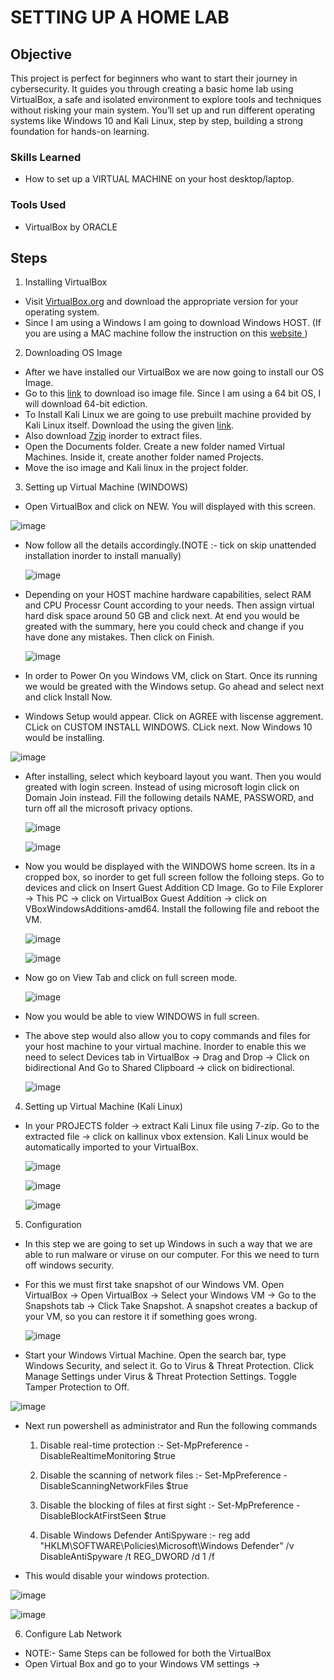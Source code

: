# SETTING UP A HOME LAB 

## Objective

This project is perfect for beginners who want to start their journey in cybersecurity. It guides you through creating a basic home lab using VirtualBox, a safe and isolated environment to explore tools and techniques without risking your main system. You’ll set up and run different operating systems like Windows 10 and Kali Linux, step by step, building a strong foundation for hands-on learning.

### Skills Learned

- How to set up a VIRTUAL MACHINE on your host desktop/laptop.

### Tools Used

- VirtualBox by ORACLE 

## Steps
1. Installing VirtualBox
- Visit <a href="https://www.virtualbox.org/wiki/Downloads" target="_blank"> VirtualBox.org</a> and download the appropriate version for your operating system.
- Since I am using a Windows I am going to download Windows HOST. (If you are using a MAC machine follow the instruction on this <a href="https://cs.hofstra.edu/docs/pages/guides/vbox_mac.html "> website </a>)

2. Downloading OS Image
- After we have installed our VirtualBox we are now going to install our OS Image.
- Go to this <a href="https://www.microsoft.com/en-us/evalcenter/download-windows-10-enterprise">link</a> to download iso image file. Since I am using a 64 bit OS, I will download 64-bit ediction.
- To Install Kali Linux we are going to use prebuilt machine provided by Kali Linux itself. Download the using the given <a href="https://www.kali.org/get-kali/#kali-virtual-machines">link</a>.
- Also download <a href="https://www.7-zip.org/">7zip</a> inorder to extract files.
- Open the Documents folder. Create a new folder named Virtual Machines. Inside it, create another folder named Projects.
- Move the iso image and Kali linux in the project folder.

3. Setting up Virtual Machine (WINDOWS)
- Open VirtualBox and click on NEW. You will displayed with this screen.

![image](https://github.com/user-attachments/assets/e465d6a1-3de8-4492-bbf6-29452a374161)

- Now follow all the details accordingly.(NOTE :- tick on skip unattended installation inorder to install manually)

  ![image](https://github.com/user-attachments/assets/2a0b89c4-53e6-4fbb-8239-2e1feac0154a)

- Depending on your HOST machine hardware capabilities, select RAM and CPU Processr Count according to your needs. Then assign virtual hard disk space around 50 GB and click next. At end you would be greated with the summary, here you could check and change if you have done any mistakes. Then click on Finish.

  ![image](https://github.com/user-attachments/assets/c5a96218-12bd-4a01-b011-8a9cd825550c)

- In order to Power On you Windows VM, click on Start. Once its running we would be greated with the Windows setup. Go ahead and select next and click Install Now.
- Windows Setup would appear. Click on AGREE with liscense aggrement. CLick on CUSTOM INSTALL WINDOWS. CLick next. Now Windows 10 would be installing.

![image](https://github.com/user-attachments/assets/feab27b0-3968-4c14-83c3-8d851433db1c)

- After installing, select which keyboard layout you want. Then you would greated with login screen. Instead of using microsoft login click on Domain Join instead. Fill the following details NAME, PASSWORD, and turn off all the microsoft privacy options.

  ![image](https://github.com/user-attachments/assets/b9cfa872-9d1f-496c-9365-cce2f4180c1c)

  ![image](https://github.com/user-attachments/assets/9109c646-9968-44c8-aec0-24d3cffd7b78)

- Now you would be displayed with the WINDOWS home screen. Its in a cropped box, so inorder to get full screen follow the folloing steps. Go to devices and click on Insert Guest Addition CD Image. Go to File Explorer -> This PC -> click on VirtualBox Guest Addition -> click on VBoxWindowsAdditions-amd64. Install the following file and reboot the VM.

  ![image](https://github.com/user-attachments/assets/9e8281b3-584c-483c-ba87-2055b54c435b)

  ![image](https://github.com/user-attachments/assets/52d90c3f-aa11-474b-a290-0c678df1f168)

- Now go on View Tab and click on full screen mode.

  ![image](https://github.com/user-attachments/assets/a1ba5e98-919b-4e34-bc65-3485d4113544)

- Now you would be able to view WINDOWS in full screen.
- The above step would also allow you to copy commands and files for your host machine to your virtual machine. Inorder to enable this we need to select Devices tab in VirtualBox -> Drag and Drop -> Click on bidirectional And Go to Shared Clipboard -> click on bidirectional.

  ![image](https://github.com/user-attachments/assets/0588fd2d-25af-4f2c-9041-53a90718b2c3)

4. Setting up Virtual Machine (Kali Linux)
- In your PROJECTS folder -> extract Kali Linux file using 7-zip. Go to the extracted file -> click on kallinux vbox extension. Kali Linux would be automatically imported to your VirtualBox.

  ![image](https://github.com/user-attachments/assets/47e81a71-cfa1-44c3-914e-aba847c9d1f3)

  ![image](https://github.com/user-attachments/assets/e98c76d7-e2a7-4706-8ee1-53079c0a0b31)

  ![image](https://github.com/user-attachments/assets/ff3c7137-c010-4f37-88c2-6b3bbf637759)

5. Configuration
- In this step we are going to set up Windows in such a way that we are able to run malware or viruse on our computer. For this we need to turn off windows security.
- For this we must first take snapshot of our Windows VM. Open VirtualBox -> Open VirtualBox -> Select your Windows VM -> Go to the Snapshots tab -> Click Take Snapshot. A snapshot creates a backup of your VM, so you can restore it if something goes wrong.
  
  ![image](https://github.com/user-attachments/assets/42741d60-768c-4417-be0e-53bb12a88337)

- Start your Windows Virtual Machine. Open the search bar, type Windows Security, and select it. Go to Virus & Threat Protection. Click Manage Settings under Virus & Threat Protection Settings. Toggle Tamper Protection to Off.

![image](https://github.com/user-attachments/assets/f32bc7f3-aceb-4bb6-8f6f-463a72ca1d1e)

- Next run powershell as administrator and Run the following commands
  1. Disable real-time protection :-
    Set-MpPreference -DisableRealtimeMonitoring $true

  2. Disable the scanning of network files :-
    Set-MpPreference -DisableScanningNetworkFiles $true

  3. Disable the blocking of files at first sight :-
    Set-MpPreference -DisableBlockAtFirstSeen $true

  4. Disable Windows Defender AntiSpyware :-
    reg add "HKLM\SOFTWARE\Policies\Microsoft\Windows Defender" /v DisableAntiSpyware /t REG_DWORD /d 1 /f

- This would disable your windows protection. 

![image](https://github.com/user-attachments/assets/3ce76a50-4d17-47ab-a655-3e930ee2ed71)

![image](https://github.com/user-attachments/assets/b1202dcf-c76f-44f7-92ad-5df8c31cbb8b)

6. Configure Lab Network
- NOTE:- Same Steps can be followed for both the VirtualBox
- Open Virtual Box and go to your Windows VM settings -> 









